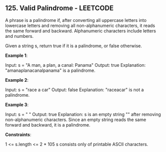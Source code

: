 ## 125. Valid Palindrome - LEETCODE

A phrase is a palindrome if, after converting all uppercase letters into lowercase letters and removing all non-alphanumeric characters, it reads the same forward and backward. Alphanumeric characters include letters and numbers.

Given a string s, return true if it is a palindrome, or false otherwise.

**Example 1**:

Input: s = "A man, a plan, a canal: Panama"
Output: true
Explanation: "amanaplanacanalpanama" is a palindrome.

**Example 2**:

Input: s = "race a car"
Output: false
Explanation: "raceacar" is not a palindrome.

**Example 3**:

Input: s = " "
Output: true
Explanation: s is an empty string "" after removing non-alphanumeric characters.
Since an empty string reads the same forward and backward, it is a palindrome.

**Constraints**:

1 <= s.length <= 2 * 105
s consists only of printable ASCII characters.